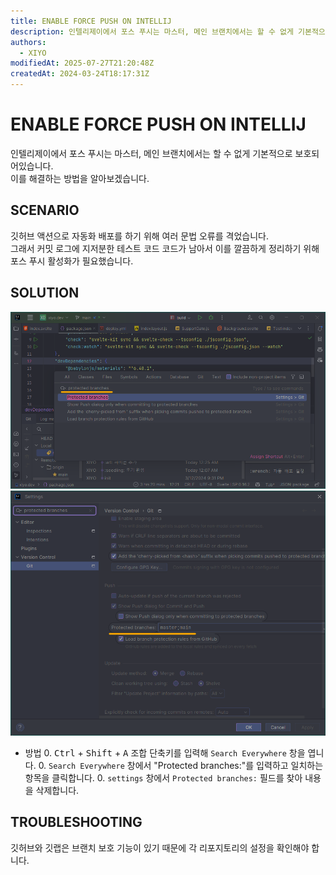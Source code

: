 ```yaml
---
title: ENABLE FORCE PUSH ON INTELLIJ
description: 인텔리제이에서 포스 푸시는 마스터, 메인 브랜치에서는 할 수 없게 기본적으로 보호되어있습니다. \
authors:
  - XIYO
modifiedAt: 2025-07-27T21:20:48Z
createdAt: 2024-03-24T18:17:31Z
---
```

# ENABLE FORCE PUSH ON INTELLIJ

인텔리제이에서 포스 푸시는 마스터, 메인 브랜치에서는 할 수 없게 기본적으로 보호되어있습니다. \
이를 해결하는 방법을 알아보겠습니다.

## SCENARIO

깃허브 액션으로 자동화 배포를 하기 위해 여러 문법 오류를 격었습니다. \
그래서 커밋 로그에 지저분한 테스트 코드 코드가 남아서 이를 깔끔하게 정리하기 위해 포스 푸시 활성화가 필요했습니다.

## SOLUTION

!["서치 에브리웨어" 열기](./assets/enable-force-push-20240918104825841.png)
!["protected branch" 필드 수정](./assets/enable-force-push-20240918104833418.png)

- 방법 0. <kbd>Ctrl</kbd> + <kbd>Shift</kbd> + <kbd>A</kbd> 조합 단축키를 입력해 `Search Everywhere` 창을 엽니다. 0. `Search Everywhere` 창에서 "Protected branches:"를 입력하고 일치하는 항목을 클릭합니다. 0. `settings` 창에서 `Protected branches:` 필드를 찾아 내용을 삭제합니다.

## TROUBLESHOOTING

깃허브와 깃랩은 브랜치 보호 기능이 있기 때문에 각 리포지토리의 설정을 확인해야 합니다.
